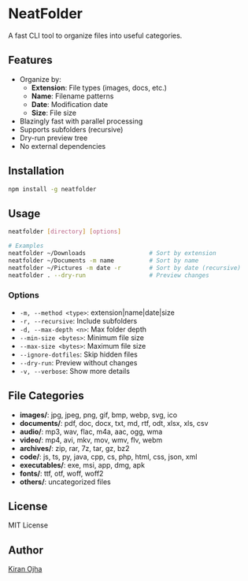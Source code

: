 # NeatFolder

A fast CLI tool to organize files into useful categories.

## Features

- Organize by:
  - **Extension**: File types (images, docs, etc.)
  - **Name**: Filename patterns
  - **Date**: Modification date
  - **Size**: File size
- Blazingly fast with parallel processing
- Supports subfolders (recursive)
- Dry-run preview tree
- No external dependencies

## Installation

```bash
npm install -g neatfolder
```

## Usage

```bash
neatfolder [directory] [options]

# Examples
neatfolder ~/Downloads                  # Sort by extension
neatfolder ~/Documents -m name          # Sort by name
neatfolder ~/Pictures -m date -r        # Sort by date (recursive)
neatfolder . --dry-run                  # Preview changes
```

### Options

- `-m, --method <type>`: extension|name|date|size
- `-r, --recursive`: Include subfolders
- `-d, --max-depth <n>`: Max folder depth
- `--min-size <bytes>`: Minimum file size
- `--max-size <bytes>`: Maximum file size
- `--ignore-dotfiles`: Skip hidden files
- `--dry-run`: Preview without changes
- `-v, --verbose`: Show more details

## File Categories

- **images/**: jpg, jpeg, png, gif, bmp, webp, svg, ico
- **documents/**: pdf, doc, docx, txt, md, rtf, odt, xlsx, xls, csv
- **audio/**: mp3, wav, flac, m4a, aac, ogg, wma
- **video/**: mp4, avi, mkv, mov, wmv, flv, webm
- **archives/**: zip, rar, 7z, tar, gz, bz2
- **code/**: js, ts, py, java, cpp, cs, php, html, css, json, xml
- **executables/**: exe, msi, app, dmg, apk
- **fonts/**: ttf, otf, woff, woff2
- **others/**: uncategorized files

## License

MIT License

## Author

[Kiran Ojha](https://github.com/kiranojhanp)
